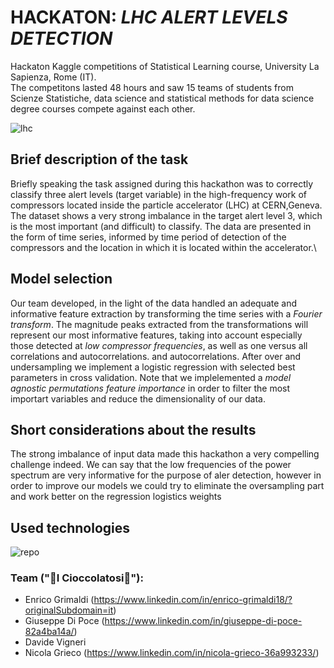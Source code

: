 # HACKATON: *LHC ALERT LEVELS DETECTION*
Hackaton Kaggle competitions of Statistical Learning course, University La Sapienza, Rome (IT).\
The competitons lasted 48 hours and saw 15 teams of students from Scienze Statistiche, data science and statistical methods for data science degree courses compete against each other.

 ![lhc](https://github.com/giuseppedipoce/HACKATON-LHC-alert-detection/assets/114066138/a009f05f-cbbd-4b7a-9858-0d2ad59706d3)


## Brief description of the task

Briefly speaking the task assigned during this hackathon was to correctly classify three alert levels 
(target variable) in the high-frequency work of compressors located inside the particle accelerator (LHC) at CERN,Geneva.
The dataset shows a very strong imbalance in the target
alert level 3, which is the most important (and difficult) to classify.
The data are presented in the form of time series, informed by 
time period of detection of the compressors and the location
in which it is located within the accelerator.\


## Model selection

Our team developed, in the light of the data handled
an adequate and informative feature extraction by transforming 
the time series with a *Fourier transform*. The magnitude peaks extracted 
from the transformations will represent our most informative features, 
taking into account especially those detected at *low compressor frequencies*, as well as one versus all correlations and autocorrelations. 
and autocorrelations. After over and undersampling we implement a logistic
regression with selected best parameters in cross validation. Note that we implelemented a *model agnostic permutations
feature importance* in order to filter the most importart variables and reduce the dimensionality of our data. 

## Short considerations about the results

The strong imbalance of input data made this hackathon a very compelling challenge indeed. We can say that the low frequencies of the power spectrum are very informative for the purpose of aler detection, however in order to improve our models we could try to eliminate the oversampling part and work better on the regression logistics weights

## Used technologies
![repo](https://github.com/giuseppedipoce/HACKATON-Stat.-Learning-/assets/114066138/a09d2bfa-4348-4286-8a1a-538f3d9ab5f5)




### Team ("🍫I Cioccolatosi🍫"): 
- Enrico Grimaldi (https://www.linkedin.com/in/enrico-grimaldi18/?originalSubdomain=it)
- Giuseppe Di Poce (https://www.linkedin.com/in/giuseppe-di-poce-82a4ba14a/)
- Davide Vigneri
- Nicola Grieco (https://www.linkedin.com/in/nicola-grieco-36a993233/)
